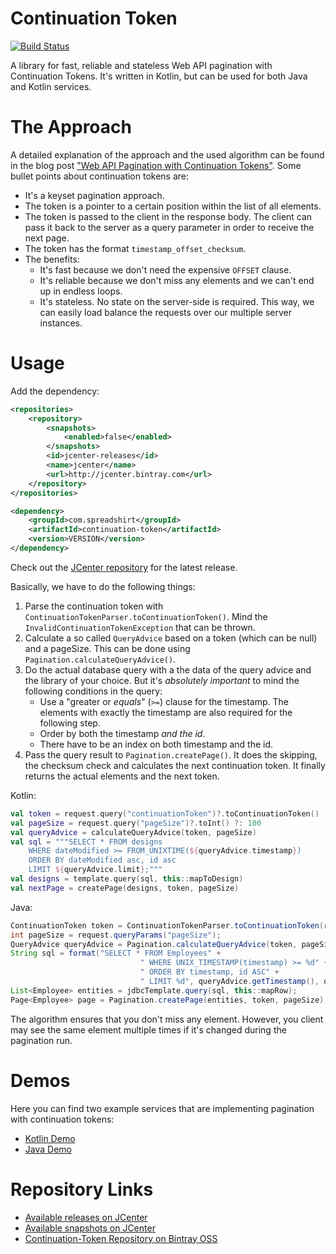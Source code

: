 # Continuation Token

[![Build Status](https://travis-ci.org/spreadshirt/continuation-token.svg?branch=master)](https://travis-ci.org/spreadshirt/continuation-token)

A library for fast, reliable and stateless Web API pagination with Continuation Tokens. It's written in Kotlin, but can be used for both Java and Kotlin services.

# The Approach

A detailed explanation of the approach and the used algorithm can be found in the blog post ["Web API Pagination with Continuation Tokens"](https://blog.philipphauer.de/web-api-pagination-continuation-token/). Some bullet points about continuation tokens are:

- It's a keyset pagination approach.
- The token is a pointer to a certain position within the list of all elements.
- The token is passed to the client in the response body. The client can pass it back to the server as a query parameter in order to receive the next page.
- The token has the format `timestamp_offset_checksum`. 
- The benefits:
    - It's fast because we don't need the expensive `OFFSET` clause.
    - It's reliable because we don't miss any elements and we can't end up in endless loops.
    - It's stateless. No state on the server-side is required. This way, we can easily load balance the requests over our multiple server instances.

# Usage

Add the dependency:

```xml
<repositories>
    <repository>
        <snapshots>
            <enabled>false</enabled>
        </snapshots>
        <id>jcenter-releases</id>
        <name>jcenter</name>
        <url>http://jcenter.bintray.com</url>
    </repository>
</repositories>

<dependency>
    <groupId>com.spreadshirt</groupId>
    <artifactId>continuation-token</artifactId>
    <version>VERSION</version>
</dependency>
```

Check out the [JCenter repository](https://jcenter.bintray.com/com/spreadshirt/continuation-token/) for the latest release. 

Basically, we have to do the following things:

1. Parse the continuation token with `ContinuationTokenParser.toContinuationToken()`. Mind the `InvalidContinuationTokenException` that can be thrown.
1. Calculate a so called `QueryAdvice` based on a token (which can be null) and a pageSize. This can be done using `Pagination.calculateQueryAdvice()`.
1. Do the actual database query with a the data of the query advice and the library of your choice. But it's *absolutely important* to mind the following conditions in the query:
    - Use a "greater or *equals*" (`>=`) clause for the timestamp. The elements with exactly the timestamp are also required for the following step.
    - Order by both the timestamp *and the id*.
    - There have to be an index on both timestamp and the id.
1. Pass the query result to `Pagination.createPage()`. It does the skipping, the checksum check and calculates the next continuation token. It finally returns the actual elements and the next token.

Kotlin: 

```kotlin
val token = request.query("continuationToken")?.toContinuationToken()
val pageSize = request.query("pageSize")?.toInt() ?: 100
val queryAdvice = calculateQueryAdvice(token, pageSize)
val sql = """SELECT * FROM designs
    WHERE dateModified >= FROM_UNIXTIME(${queryAdvice.timestamp})
    ORDER BY dateModified asc, id asc
    LIMIT ${queryAdvice.limit};"""
val designs = template.query(sql, this::mapToDesign)
val nextPage = createPage(designs, token, pageSize)
```

Java:

```java
ContinuationToken token = ContinuationTokenParser.toContinuationToken(request.queryParams("continuationToken"));
int pageSize = request.queryParams("pageSize");
QueryAdvice queryAdvice = Pagination.calculateQueryAdvice(token, pageSize);
String sql = format("SELECT * FROM Employees" +
                             " WHERE UNIX_TIMESTAMP(timestamp) >= %d" +
                             " ORDER BY timestamp, id ASC" +
                             " LIMIT %d", queryAdvice.getTimestamp(), queryAdvice.getLimit())
List<Employee> entities = jdbcTemplate.query(sql, this::mapRow);
Page<Employee> page = Pagination.createPage(entities, token, pageSize);
```

The algorithm ensures that you don't miss any element. However, you client may see the same element multiple times if it's changed during the pagination run.

# Demos

Here you can find two example services that are implementing pagination with continuation tokens:

- [Kotlin Demo](/demo-kotlin/)
- [Java Demo](/demo-java/)

# Repository Links

- [Available releases on JCenter](https://jcenter.bintray.com/com/spreadshirt/continuation-token/)
- [Available snapshots on JCenter](https://oss.jfrog.org/simple/oss-snapshot-local/com/spreadshirt/continuation-token/)
- [Continuation-Token Repository on Bintray OSS](https://bintray.com/spreadshirt/library/continuation-token)
